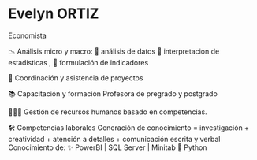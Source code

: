 # Evelyn ORTIZ


Economista 


📉  Análisis micro y macro: 
    🧾 análisis de datos 
    📝 interpretacion de estadísticas , 
    📍 formulación de indicadores

📏 Coordinación y asistencia de proyectos

📚  Capacitación y formación
    Profesora de pregrado y postgrado

🧑‍🤝‍🧑 Gestión de recursos humanos basado en competencias.

🛠️ Competencias laborales 
   Generación de conocimiento = investigación + creatividad + atención a detalles + comunicación escrita y verbal  
   Conocimiento de:  ✨ PowerBI   |  SQL Server  |   Minitab      🐍 Python  


